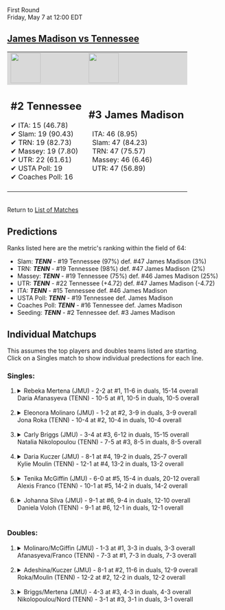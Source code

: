 First Round  
Friday, May 7 at 12:00 EDT
## [James Madison vs Tennessee](https://www.ncaa.com/game/5833665) 

<table><tr style="background-color: #d9d9d9 !important"><td><img src="https://www.ncaa.com/sites/default/files/images/logos/schools/j/james-madison.70.png" width="70" height="70" /></td><td><img src="https://www.ncaa.com/sites/default/files/images/logos/schools/t/tennessee.70.png" width="70" height="70" /></td></tr><tr>
<td>  

<h2>#2 Tennessee</h2>  
&#10004; ITA: 15 (46.78)<br>  
&#10004; Slam: 19 (90.43)<br>  
&#10004; TRN: 19 (82.73)<br>  
&#10004; Massey: 19 (7.80)<br>  
&#10004; UTR: 22 (61.61)<br>  
&#10004; USTA Poll: 19<br>  
&#10004; Coaches Poll: 16<br>  
<br>  

</td>
<td>  

<h2>#3 James Madison</h2>  
&nbsp; ITA: 46 (8.95)<br>  
&nbsp; Slam: 47 (84.23)<br>  
&nbsp; TRN: 47 (75.57)<br>  
&nbsp; Massey: 46 (6.46)<br>  
&nbsp; UTR: 47 (56.89)<br>  
<br>  

</td>
</tr></table>  


<br>Return to [List of Matches](../index.md)  

## Predictions  

Ranks listed here are the metric's ranking within the field of 64:  
- Slam: ***TENN*** - #19 Tennessee (97%) def. #47 James Madison (3%)  
- TRN: ***TENN*** - #19 Tennessee (98%) def. #47 James Madison (2%)  
- Massey: ***TENN*** - #19 Tennessee (75%) def. #46 James Madison (25%)  
- UTR: ***TENN*** - #22 Tennessee (+4.72) def. #47 James Madison (-4.72)  
- ITA: ***TENN*** - #15 Tennessee def. #46 James Madison  
- USTA Poll: ***TENN*** - #19 Tennessee def. James Madison  
- Coaches Poll: ***TENN*** - #16 Tennessee def. James Madison  
- Seeding: ***TENN*** - #2 Tennessee def. #3 James Madison  

## Individual Matchups  
This assumes the top players and doubles teams listed are starting.  
Click on a Singles match to show individual predections for each line.  

### Singles:  

<ol>
<li><details>
<summary markdown="span">Rebeka Mertena (JMU) - 2-2 at #1, 11-6 in duals, 15-14 overall<br>Daria Afanasyeva (TENN) - 10-5 at #1, 10-5 in duals, 10-5 overall</summary>
<h4>Predictions</h4><ul>
<li>Slam: <b><i>TENN</i></b> - Mertena (62%) def. Afanasyeva (38%)</li>  
<li>TRN: <b><i>TENN</i></b> - Mertena (67%) def. Afanasyeva (33%)</li>  
<li>Massey: <b><i>TENN</i></b> - Mertena (75%) def. Afanasyeva (25%)</li>  
<li>UTR: <b><i>TENN</i></b> - Mertena (91%) def. Afanasyeva (9%)</li>  
<li>ITA: <b><i>TENN</i></b> - Mertena (7.45) def. Afanasyeva (2.51)</li>  
</ul>
</details>&nbsp;</li>
<li><details>
<summary markdown="span">Eleonora Molinaro (JMU) - 1-2 at #2, 3-9 in duals, 3-9 overall<br>Jona Roka (TENN) - 10-4 at #2, 10-4 in duals, 10-4 overall</summary>
<h4>Predictions</h4><ul>
<li>Slam: <b><i>TENN</i></b> - Molinaro (85%) def. Roka (15%)</li>  
<li>TRN: <b><i>TENN</i></b> - Molinaro (84%) def. Roka (16%)</li>  
<li>Massey: <b><i>TENN</i></b> - Molinaro (75%) def. Roka (25%)</li>  
<li>UTR: <b><i>TENN</i></b> - Molinaro (92%) def. Roka (8%)</li>  
<li>ITA: <b><i>TENN</i></b> - Molinaro (5.46) def. Roka (2.41)</li>  
</ul>
</details>&nbsp;</li>
<li><details>
<summary markdown="span">Carly Briggs (JMU) - 3-4 at #3, 6-12 in duals, 15-15 overall<br>Natalia Nikolopoulou (TENN) - 7-5 at #3, 8-5 in duals, 8-5 overall</summary>
<h4>Predictions</h4><ul>
<li>Slam: <b><i>TENN</i></b> - Briggs (95%) def. Nikolopoulou (5%)</li>  
<li>TRN: <b><i>TENN</i></b> - Briggs (94%) def. Nikolopoulou (6%)</li>  
<li>Massey: <b><i>TENN</i></b> - Briggs (75%) def. Nikolopoulou (25%)</li>  
<li>UTR: <b><i>TENN</i></b> - Briggs (95%) def. Nikolopoulou (5%)</li>  
<li>ITA: <b><i>TENN</i></b> - Briggs (8.89) def. Nikolopoulou (2.10)</li>  
</ul>
</details>&nbsp;</li>
<li><details>
<summary markdown="span">Daria Kuczer (JMU) - 8-1 at #4, 19-2 in duals, 25-7 overall<br>Kylie Moulin (TENN) - 12-1 at #4, 13-2 in duals, 13-2 overall</summary>
<h4>Predictions</h4><ul>
<li>Slam: <b><i>TENN</i></b> - Kuczer (90%) def. Moulin (10%)</li>  
<li>TRN: <b><i>TENN</i></b> - Kuczer (91%) def. Moulin (9%)</li>  
<li>Massey: <b><i>TENN</i></b> - Kuczer (75%) def. Moulin (25%)</li>  
<li>UTR: <b><i>TENN</i></b> - Kuczer (91%) def. Moulin (9%)</li>  
<li>ITA: <b><i>TENN</i></b> - Kuczer (3.41) def. Moulin (3.15)</li>  
</ul>
</details>&nbsp;</li>
<li><details>
<summary markdown="span">Tenika McGiffin (JMU) - 6-0 at #5, 15-4 in duals, 20-12 overall<br>Alexis Franco (TENN) - 10-1 at #5, 14-2 in duals, 14-2 overall</summary>
<h4>Predictions</h4><ul>
<li>Slam: <b><i>TENN</i></b> - McGiffin (86%) def. Franco (14%)</li>  
<li>TRN: <b><i>TENN</i></b> - McGiffin (79%) def. Franco (21%)</li>  
<li>Massey: <b><i>TENN</i></b> - McGiffin (75%) def. Franco (25%)</li>  
<li>UTR: <b><i>TENN</i></b> - McGiffin (88%) def. Franco (12%)</li>  
<li>ITA: <b><i>JMU</i></b> - Franco (3.01) def. McGiffin (1.61)</li>  
</ul>
</details>&nbsp;</li>
<li><details>
<summary markdown="span">Johanna Silva (JMU) - 9-1 at #6, 9-4 in duals, 12-10 overall<br>Daniela Voloh (TENN) - 9-1 at #6, 12-1 in duals, 12-1 overall</summary>
<h4>Predictions</h4><ul>
<li>Slam: <b><i>TENN</i></b> - Silva (90%) def. Voloh (10%)</li>  
<li>TRN: <b><i>TENN</i></b> - Silva (87%) def. Voloh (13%)</li>  
<li>Massey: <b><i>TENN</i></b> - Silva (75%) def. Voloh (25%)</li>  
<li>UTR: <b><i>TENN</i></b> - Silva (86%) def. Voloh (14%)</li>  
<li>ITA: <b><i>JMU</i></b> - Voloh (3.50) def. Silva (1.85)</li>  
</ul>
</details>&nbsp;</li>
</ol>

### Doubles:  

<ol>
<li><details>
<summary markdown="span">Molinaro/McGiffin (JMU) - 1-3 at #1, 3-3 in duals, 3-3 overall<br>Afanasyeva/Franco (TENN) - 7-3 at #1, 7-3 in duals, 7-3 overall</summary>
<br>Sorry, we don't have any metrics for this match
</details>&nbsp;</li>
<li><details>
<summary markdown="span">Adeshina/Kuczer (JMU) - 8-1 at #2, 11-6 in duals, 12-9 overall<br>Roka/Moulin (TENN) - 12-2 at #2, 12-2 in duals, 12-2 overall</summary>
<br>Sorry, we don't have any metrics for this match
</details>&nbsp;</li>
<li><details>
<summary markdown="span">Briggs/Mertena (JMU) - 4-3 at #3, 4-3 in duals, 4-3 overall<br>Nikolopoulou/Nord (TENN) - 3-1 at #3, 3-1 in duals, 3-1 overall</summary>
<br>Sorry, we don't have any metrics for this match
</details>&nbsp;</li>
</ol>